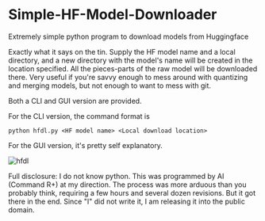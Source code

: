 # Simple-HF-Model-Downloader
Extremely simple python program to download models from Huggingface

Exactly what it says on the tin.  Supply the HF model name and a local directory, and a new directory with the model's name will be created in the 
location specified. All the pieces-parts of the raw model will be downloaded there.  Very useful if you're savvy enough to mess around 
with quantizing and merging models, but not enough to want to mess with git.

Both a CLI and GUI version are provided.

For the CLI version, the command format is 
````
python hfdl.py <HF model name> <Local download location>
````


For the GUI version, it's pretty self explanatory.

![hfdl](https://github.com/candre23/Simple-HF-Model-Downloader/assets/36796363/53a74586-62f3-4e92-8c86-d1d63778c696)


Full disclosure:  I do not know python.  This was programmed by AI (Command R+) at my direction.  The process was more arduous than you probably think, 
requiring a few hours and several dozen revisions.  But it got there in the end. Since "I" did not write it, I am releasing it into the public domain.
